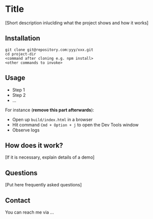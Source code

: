 # Title
[Short description inluclding what the project shows and how it works]

## Installation

    git clone git@repository.com:yyy/xxx.git
    cd project-dir
    <command after cloning e.g. npm install>
    <other commands to invoke>

## Usage
* Step 1
* Step 2
* ...

For instance (**remove this part afterwards**):
* Open up `build/index.html` in a browser
* Hit command `Cmd + Option + j` to open the Dev Tools window
* Observe logs

## How does it work?
[If it is necessary, explain details of a demo]

## Questions
[Put here frequently asked questions]

## Contact
You can reach me via ...